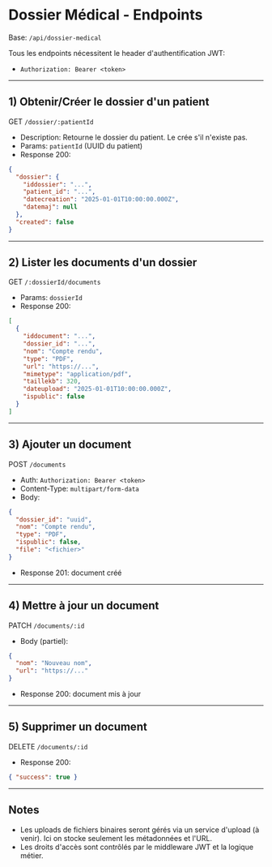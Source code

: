 # Dossier Médical - Endpoints

Base: `/api/dossier-medical`

Tous les endpoints nécessitent le header d'authentification JWT:
- `Authorization: Bearer <token>`

---

## 1) Obtenir/Créer le dossier d'un patient
GET `/dossier/:patientId`

- Description: Retourne le dossier du patient. Le crée s'il n'existe pas.
- Params: `patientId` (UUID du patient)
- Response 200:
```json
{
  "dossier": {
    "iddossier": "...",
    "patient_id": "...",
    "datecreation": "2025-01-01T10:00:00.000Z",
    "datemaj": null
  },
  "created": false
}
```

---

## 2) Lister les documents d'un dossier
GET `/:dossierId/documents`

- Params: `dossierId`
- Response 200:
```json
[
  {
    "iddocument": "...",
    "dossier_id": "...",
    "nom": "Compte rendu",
    "type": "PDF",
    "url": "https://...",
    "mimetype": "application/pdf",
    "taillekb": 320,
    "dateupload": "2025-01-01T10:00:00.000Z",
    "ispublic": false
  }
]
```

---

## 3) Ajouter un document
POST `/documents`

- Auth: `Authorization: Bearer <token>`
- Content-Type: `multipart/form-data`
- Body:
```json
{
  "dossier_id": "uuid",
  "nom": "Compte rendu",
  "type": "PDF",
  "ispublic": false,
  "file": "<fichier>"
}
```
- Response 201: document créé

---

## 4) Mettre à jour un document
PATCH `/documents/:id`

- Body (partiel):
```json
{
  "nom": "Nouveau nom",
  "url": "https://..."
}
```
- Response 200: document mis à jour

---

## 5) Supprimer un document
DELETE `/documents/:id`

- Response 200:
```json
{ "success": true }
```

---

## Notes
- Les uploads de fichiers binaires seront gérés via un service d'upload (à venir). Ici on stocke seulement les métadonnées et l'URL.
- Les droits d'accès sont contrôlés par le middleware JWT et la logique métier.
